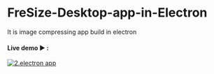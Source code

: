 # FreSize-Desktop-app-in-Electron
It is image compressing app build in electron

#### Live demo ▶️ :

[![2.electron app](http://img.youtube.com/vi/imWN4M5WiW8/0.jpg)](http://www.youtube.com/watch?v=imWN4M5WiW8 "2.electron app")

